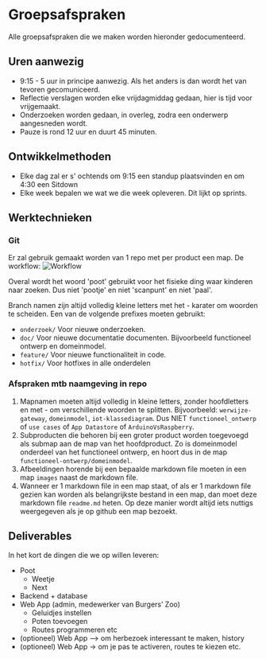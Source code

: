# Groepsafspraken

Alle groepsafspraken die we maken worden hieronder gedocumenteerd.

## Uren aanwezig

- 9:15 - 5 uur in principe aanwezig. Als het anders is dan wordt het van tevoren gecomuniceerd.
- Reflectie verslagen worden elke vrijdagmiddag gedaan, hier is tijd voor vrijgemaakt.
- Onderzoeken worden gedaan, in overleg, zodra een onderwerp aangesneden wordt.
- Pauze is rond 12 uur en duurt 45 minuten.

## Ontwikkelmethoden

- Elke dag zal er s' ochtends om 9:15 een standup plaatsvinden en om 4:30 een Sitdown
- Elke week bepalen we wat we die week opleveren. Dit lijkt op sprints. 

## Werktechnieken

### Git
Er zal gebruik gemaakt worden van 1 repo met per product een map.
De workflow:
![Workflow](nj2017-iot-dwa-BurgersZoo1/groepsprocess/20171113_161454.jpg  "Workflow")

Overal wordt het woord 'poot' gebruikt voor het fisieke ding waar kinderen naar zoeken. Dus niet 'pootje' en niet 'scanpunt' en niet 'paal'.

Branch namen zijn altijd volledig kleine letters met het - karater om woorden te scheiden. Een van de volgende prefixes moeten gebruikt:
* `onderzoek/` Voor nieuwe onderzoeken.
* `doc/` Voor nieuwe documentatie documenten. Bijvoorbeeld functioneel ontwerp en domeinmodel.
* `feature/` Voor nieuwe functionaliteit in code.
* `hotfix/` Voor hotfixes in alle onderdelen

### Afspraken mtb naamgeving in repo
1. Mapnamen moeten altijd volledig in kleine letters, zonder hoofdletters en met - om verschillende woorden te splitten. Bijvoorbeeld:
`werwijze-gateway`, `domeinmodel`, `iot-klassediagram`. Dus NIET `functioneel_ontwerp` of `use cases` of `App Datastore` of `ArduinoVsRaspberry`.
2. Subproducten die behoren bij een groter product worden toegevoegd als submap aan de map van het hoofdproduct. Zo is domeinmodel onderdeel van het functioneel ontwerp, en hoort dus in de map `functioneel-ontwerp/domeinmodel`.
3. Afbeeldingen horende bij een bepaalde markdown file moeten in een map `images` naast de markdown file.
4. Wanneer er 1 markdown file in een map staat, of als er 1 markdown file gezien kan worden als belangrijkste bestand in een map, dan moet deze markdown file `readme.md` heten. Op deze manier wordt altijd iets nuttigs weergegeven als je op github een map bezoekt.

## Deliverables

In het kort de dingen die we op willen leveren:

- Poot
 	- Weetje
 	- Next
- Backend + database
- Web App (admin, medewerker van Burgers’ Zoo)
	- Geluidjes instellen
	- Poten toevoegen
	- Routes programmeren etc
- (optioneel) Web App --> om herbezoek interessant te maken, history
- (optioneel) Web App → om je pas te activeren, routes te kiezen etc.
